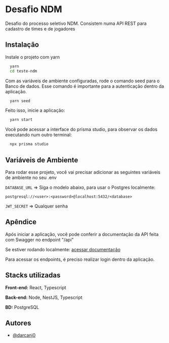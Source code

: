 
# Desafio NDM

Desafio do processo seletivo NDM. Consistem numa API REST para cadastro de times e de jogadores


## Instalação

Instale o projeto com yarn

```bash
  yarn
  cd teste-ndm
```

Com as variáveis de ambiente configuradas, rode o comando seed para o Banco de dados. Esse comando é importante para a autenticação dentro da aplicação.

```bash
  yarn seed
```

Feito isso, inicie a aplicação:

```bash
  yarn start
```

Você pode acessar a interface do prisma studio, para observar os dados executando num outro terminal:

```bash
  npx prisma studio
```
    
## Variáveis de Ambiente

Para rodar esse projeto, você vai precisar adicionar as seguintes variáveis de ambiente no seu .env

`DATABASE_URL` => Siga o modelo abaixo, para usar o Postgres localmente:

    postgresql://<user>:<password>@localhost:5432/<database>

`JWT_SECRET` => Qualquer senha


## Apêndice

Após iniciar a aplicação, você pode conferir a documentação da API feita com Swagger no endpoint "/api"

Se estiver rodando localmente:
    [acessar documentação](http://localhost:3000/api)

Para acessar os endpoints, é preciso realizar login dentro da aplicação.


## Stacks utilizadas

**Front-end:** React, Typescript

**Back-end:** Node, NestJS, Typescript

**BD:** PostgreSQL


## Autores

- [@darcanj0](https://www.github.com/darcanj0)

